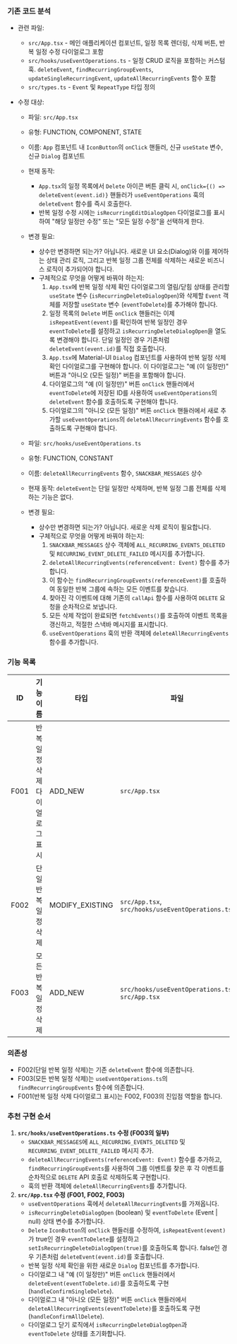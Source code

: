### 기존 코드 분석

- 관련 파일:

  - `src/App.tsx` - 메인 애플리케이션 컴포넌트, 일정 목록 렌더링, 삭제 버튼, 반복 일정 수정 다이얼로그 포함
  - `src/hooks/useEventOperations.ts` - 일정 CRUD 로직을 포함하는 커스텀 훅. `deleteEvent`, `findRecurringGroupEvents`, `updateSingleRecurringEvent`, `updateAllRecurringEvents` 함수 포함
  - `src/types.ts` - `Event` 및 `RepeatType` 타입 정의

- 수정 대상:

  - 파일: `src/App.tsx`
  - 유형: FUNCTION, COMPONENT, STATE
  - 이름: `App` 컴포넌트 내 `IconButton`의 `onClick` 핸들러, 신규 `useState` 변수, 신규 `Dialog` 컴포넌트
  - 현재 동작:
    - `App.tsx`의 일정 목록에서 `Delete` 아이콘 버튼 클릭 시, `onClick={() => deleteEvent(event.id)}` 핸들러가 `useEventOperations` 훅의 `deleteEvent` 함수를 즉시 호출한다.
    - 반복 일정 수정 시에는 `isRecurringEditDialogOpen` 다이얼로그를 표시하여 "해당 일정만 수정" 또는 "모든 일정 수정"을 선택하게 한다.
  - 변경 필요:

    - 상수만 변경하면 되는가? 아닙니다. 새로운 UI 요소(Dialog)와 이를 제어하는 상태 관리 로직, 그리고 반복 일정 그룹 전체를 삭제하는 새로운 비즈니스 로직이 추가되어야 합니다.
    - 구체적으로 무엇을 어떻게 바꿔야 하는지:
      1.  `App.tsx`에 반복 일정 삭제 확인 다이얼로그의 열림/닫힘 상태를 관리할 `useState` 변수 (`isRecurringDeleteDialogOpen`)와 삭제할 `Event` 객체를 저장할 `useState` 변수 (`eventToDelete`)를 추가해야 합니다.
      2.  일정 목록의 `Delete` 버튼 `onClick` 핸들러는 이제 `isRepeatEvent(event)`를 확인하여 반복 일정인 경우 `eventToDelete`를 설정하고 `isRecurringDeleteDialogOpen`을 열도록 변경해야 합니다. 단일 일정인 경우 기존처럼 `deleteEvent(event.id)`를 직접 호출합니다.
      3.  `App.tsx`에 Material-UI `Dialog` 컴포넌트를 사용하여 반복 일정 삭제 확인 다이얼로그를 구현해야 합니다. 이 다이얼로그는 "예 (이 일정만)" 버튼과 "아니오 (모든 일정)" 버튼을 포함해야 합니다.
      4.  다이얼로그의 "예 (이 일정만)" 버튼 `onClick` 핸들러에서 `eventToDelete`에 저장된 ID를 사용하여 `useEventOperations`의 `deleteEvent` 함수를 호출하도록 구현해야 합니다.
      5.  다이얼로그의 "아니오 (모든 일정)" 버튼 `onClick` 핸들러에서 새로 추가할 `useEventOperations`의 `deleteAllRecurringEvents` 함수를 호출하도록 구현해야 합니다.

  - 파일: `src/hooks/useEventOperations.ts`
  - 유형: FUNCTION, CONSTANT
  - 이름: `deleteAllRecurringEvents` 함수, `SNACKBAR_MESSAGES` 상수
  - 현재 동작: `deleteEvent`는 단일 일정만 삭제하며, 반복 일정 그룹 전체를 삭제하는 기능은 없다.
  - 변경 필요:
    - 상수만 변경하면 되는가? 아닙니다. 새로운 삭제 로직이 필요합니다.
    - 구체적으로 무엇을 어떻게 바꿔야 하는지:
      1.  `SNACKBAR_MESSAGES` 상수 객체에 `ALL_RECURRING_EVENTS_DELETED` 및 `RECURRING_EVENT_DELETE_FAILED` 메시지를 추가합니다.
      2.  `deleteAllRecurringEvents(referenceEvent: Event)` 함수를 추가합니다.
      3.  이 함수는 `findRecurringGroupEvents(referenceEvent)`를 호출하여 동일한 반복 그룹에 속하는 모든 이벤트를 찾습니다.
      4.  찾아진 각 이벤트에 대해 기존의 `callApi` 함수를 사용하여 `DELETE` 요청을 순차적으로 보냅니다.
      5.  모든 삭제 작업이 완료되면 `fetchEvents()`를 호출하여 이벤트 목록을 갱신하고, 적절한 스낵바 메시지를 표시합니다.
      6.  `useEventOperations` 훅의 반환 객체에 `deleteAllRecurringEvents` 함수를 추가합니다.

### 기능 목록

| ID   | 기능 이름                      | 타입            | 파일                                             | 복잡도   | 수락 기준                                                                                                                                                  |
| ---- | ------------------------------ | --------------- | ------------------------------------------------ | -------- | ---------------------------------------------------------------------------------------------------------------------------------------------------------- |
| F001 | 반복 일정 삭제 다이얼로그 표시 | ADD_NEW         | `src/App.tsx`                                    | moderate | - [ ] 반복 일정 삭제 버튼 클릭 시 다이얼로그가 표시됨<br>- [ ] 다이얼로그에 "해당 일정만 삭제하시겠어요?" 메시지 표시됨                                    |
| F002 | 단일 반복 일정 삭제            | MODIFY_EXISTING | `src/App.tsx`, `src/hooks/useEventOperations.ts` | simple   | - [ ] 다이얼로그에서 "예 (이 일정만)" 클릭 시 해당 일정만 삭제됨<br>- [ ] 기존 `deleteEvent` 함수 재사용                                                   |
| F003 | 모든 반복 일정 삭제            | ADD_NEW         | `src/hooks/useEventOperations.ts`, `src/App.tsx` | moderate | - [ ] `useEventOperations.ts`에 `deleteAllRecurringEvents` 함수 추가됨<br>- [ ] 다이얼로그에서 "아니오 (모든 일정)" 클릭 시 동일 그룹의 모든 일정이 삭제됨 |

### 의존성

- F002(단일 반복 일정 삭제)는 기존 `deleteEvent` 함수에 의존합니다.
- F003(모든 반복 일정 삭제)는 `useEventOperations.ts`의 `findRecurringGroupEvents` 함수에 의존합니다.
- F001(반복 일정 삭제 다이얼로그 표시)는 F002, F003의 진입점 역할을 합니다.

### 추천 구현 순서

1.  **`src/hooks/useEventOperations.ts` 수정 (F003의 일부)**
    - `SNACKBAR_MESSAGES`에 `ALL_RECURRING_EVENTS_DELETED` 및 `RECURRING_EVENT_DELETE_FAILED` 메시지 추가.
    - `deleteAllRecurringEvents(referenceEvent: Event)` 함수를 추가하고, `findRecurringGroupEvents`를 사용하여 그룹 이벤트를 찾은 후 각 이벤트를 순차적으로 `DELETE` API 호출로 삭제하도록 구현합니다.
    - 훅의 반환 객체에 `deleteAllRecurringEvents`를 추가합니다.
2.  **`src/App.tsx` 수정 (F001, F002, F003)**
    - `useEventOperations` 훅에서 `deleteAllRecurringEvents`를 가져옵니다.
    - `isRecurringDeleteDialogOpen` (boolean) 및 `eventToDelete` (Event | null) 상태 변수를 추가합니다.
    - `Delete` `IconButton`의 `onClick` 핸들러를 수정하여, `isRepeatEvent(event)`가 true인 경우 `eventToDelete`를 설정하고 `setIsRecurringDeleteDialogOpen(true)`를 호출하도록 합니다. false인 경우 기존처럼 `deleteEvent(event.id)`를 호출합니다.
    - 반복 일정 삭제 확인을 위한 새로운 `Dialog` 컴포넌트를 추가합니다.
    - 다이얼로그 내 "예 (이 일정만)" 버튼 `onClick` 핸들러에서 `deleteEvent(eventToDelete.id)`를 호출하도록 구현 (`handleConfirmSingleDelete`).
    - 다이얼로그 내 "아니오 (모든 일정)" 버튼 `onClick` 핸들러에서 `deleteAllRecurringEvents(eventToDelete)`를 호출하도록 구현 (`handleConfirmAllDelete`).
    - 다이얼로그 닫기 로직에서 `isRecurringDeleteDialogOpen`과 `eventToDelete` 상태를 초기화합니다.
